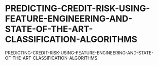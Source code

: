 # PREDICTING-CREDIT-RISK-USING-FEATURE-ENGINEERING-AND-STATE-OF-THE-ART-CLASSIFICATION-ALGORITHMS
PREDICTING-CREDIT-RISK-USING-FEATURE-ENGINEERING-AND-STATE-OF-THE-ART-CLASSIFICATION-ALGORITHMS
